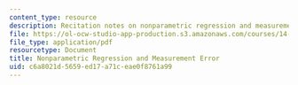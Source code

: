```yaml
---
content_type: resource
description: Recitation notes on nonparametric regression and measurement error.
file: https://ol-ocw-studio-app-production.s3.amazonaws.com/courses/14-771-development-economics-microeconomic-issues-and-policy-models-fall-2008/c6a8021d5659ed17a71ceae0f8761a99_rec1.pdf
file_type: application/pdf
resourcetype: Document
title: Nonparametric Regression and Measurement Error
uid: c6a8021d-5659-ed17-a71c-eae0f8761a99
---
```

